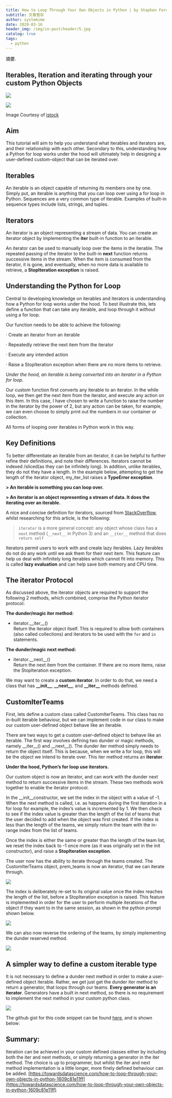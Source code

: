 ```yaml
---
title: How to Loop Through Your Own Objects in Python | by Stephen Fordham | Towards Data Science
subtitle: 文章暂存
author: systemime
date: 2020-03-16
header_img: /img/in-post/header/5.jpg
catalog: true
tags:
  - python
---
```

摘要.

<!-- more -->
## Iterables, Iteration and iterating through your custom Python Objects

[![](https://miro.medium.com/fit/c/56/56/1*4-DIjB5ZOAVpLPbCXVVO1Q.jpeg)
](https://medium.com/@stephenfordham?source=post_page-----1609c81e11ff--------------------------------)

![](https://miro.medium.com/max/1060/1*XDcSOvDWz52jTUJecGDYGw.png)

Image Courtesy of [istock](https://www.istockphoto.com/au/vector/infinity-symbol-of-multiple-thin-black-lines-concept-of-infinite-limitless-and-gm1197949392-342198911)

## Aim

This tutorial will aim to help you understand what iterables and iterators are, and their relationship with each other. Secondary to this, understanding how a Python for loop works under the hood will ultimately help in designing a user-defined custom-object that can be iterated over.

## Iterables

An iterable is an object capable of returning its members one by one. Simply put, an iterable is anything that you can loop over using a for loop in Python. Sequences are a very common type of iterable. Examples of built-in sequence types include lists, strings, and tuples.

## Iterators

An iterator is an object representing a stream of data. You can create an iterator object by implementing the **iter** built-in function to an iterable.

An iterator can be used to manually loop over the items in the iterable. The repeated passing of the iterator to the built-in **next** function returns successive items in the stream. When the item is consumed from the iterator, it is gone, and eventually, when no more data is available to retrieve, a **StopIteration exception** is raised.

## Understanding the Python for Loop

Central to developing knowledge on iterables and iterators is understanding how a Python for loop works under the hood. To best illustrate this, lets define a function that can take any iterable, and loop through it _without_ using a for loop.

Our function needs to be able to achieve the following:

· Create an iterator from an iterable

· Repeatedly retrieve the next item from the iterator

· Execute any intended action

· Raise a StopIteration exception when there are no more items to retrieve.

_Under the hood, an iterable is being converted into an iterator in a Python for loop._

Our custom function first converts any iterable to an iterator. In the while loop, we then get the next item from the iterator, and execute any action on this item. In this case, I have chosen to write a function to raise the number in the iterator by the power of 2, but any action can be taken, for example, we can even choose to simply print out the numbers in our container or collection.

All forms of looping over iterables in Python work in this way.

## Key Definitions

To better differentiate an iterable from an iterator, it can be helpful to further refine their definitions, and note their differences. Iterators cannot be indexed /sliced(as they can be infinitely long). In addition, unlike iterables, they do not they have a length. In the example below, attempting to get the length of the iterator object, my_iter_list raises a **TypeError exception**.

**> An iterable is something you can loop over.**

**> An iterator is an object representing a stream of data. It does the iterating over an iterable.**

A nice and concise definition for iterators, sourced from [StackOverflow](https://stackoverflow.com/questions/2776829/difference-between-pythons-generators-and-iterators#:~:text=Every%20generator%20is%20an%20iterator,paragraph's%20definition%20of%20an%20iterator%20.), whilst researching for this article, is the following:

> `iterator` is a more general concept: any object whose class has a `next` method (`__next__` in Python 3) and an `__iter__` method that does `return self`

Iterators permit users to work with and create lazy iterables. Lazy iterables do not do any work until we ask them for their next item. This feature can help us deal with infinitely long iterables which cannot fit into memory. This is called **lazy evaluation** and can help save both memory and CPU time.

## The iterator Protocol

As discussed above, the iterator objects are required to support the following 2 methods, which combined, comprise the Python iterator protocol:

**The dunder/magic iter method:**

-   iterator.\_\_iter\_\_()  
    Return the iterator object itself. This is required to allow both containers (also called collections) and iterators to be used with the `for` and `in` statements.

**The dunder/magic next method:**

-   iterator.\_\_next\_\_()  
    Return the next item from the container. If there are no more items, raise the StopIteration exception.

We may want to create a **custom iterator**. In order to do that, we need a class that has **\_\_init\_\_**, **\_\_next\_\_**, and **\_\_iter\_\_** methods defined.

## CustomIterTeams

First, lets define a custom class called CustomIterTeams. This class has no in-built iterable behaviour, but we can implement code in our class to make our custom user-defined object behave like an iterable.

There are two ways to get a custom user-defined object to behave like an iterable. The first way involves defining two dunder or magic methods, namely \_\_iter\_\_() and \_\_next\_\_(). The dunder iter method simply needs to return the object itself. This is because, when we write a for loop, this will be the object we intend to iterate over. This iter method returns an **iterator**.

**Under the hood, Python’s for loop use iterators.**

Our custom object is now an iterator, and can work with the dunder next method to return successive items in the stream. These two methods work together to enable the iterator protocol.

In the \_\_init\_\_constructor, we set the index in the object with a value of -1. When the next method is called, i.e. as happens during the first iteration in a for loop for example, the index’s value is incremented by 1. We then check to see if the index value is greater than the length of the list of teams that the user decided to add when the object was first created. If the index is less than the length of the teams, we simply return the team with the in-range index from the list of teams.

Once the index is either the same or greater than the length of the team list, we reset the index back to -1 once more (as it was originally set in the init constructor), and raise a **StopIteration exception**.

The user now has the ability to iterate through the teams created. The CustomIterTeams object, prem_teams is now an iterator, that we can iterate through.

![](https://miro.medium.com/max/2558/1*yfOu8f4UyxVytRYFTZTwhQ.png?q=20)

The index is deliberately re-set to its original value once the index reaches the length of the list, before a StopIteration exception is raised. This feature is implemented in order for the user to perform multiple iterations of the object if they want to in the same session, as shown in the python prompt shown below.

![](https://miro.medium.com/max/1248/1*yZpNx1ftxkjzd-Lo_CMSNw.png?q=20)

We can also now reverse the ordering of the teams, by simply implementing the dunder reserved method.

![](https://miro.medium.com/max/2488/1*GhcPQo9LTRfhsNqpIKWTKg.png?q=20)

## A simpler way to define a custom iterable type

It is not necessary to define a dunder next method in order to make a user-defined object iterable. Rather, we get just get the dunder iter method to return a generator, that loops through our teams. **Every generator is an iterator**. Generators have a built in next method, so there is no requirement to implement the next method in your custom python class.

![](https://miro.medium.com/max/2496/1*qImZYBbdCNuXMwpK51mMfg.png?q=20)

The github gist for this code snippet can be found [here](https://gist.github.com/StephenFordham/6d5a250bd2b721b6099ab650a481f1d5), and is shown below:

## Summary:

Iteration can be achieved in your custom defined classes either by including both the iter and next methods, or simply returning a generator in the iter method. The choice is up to programmer, but whilst the iter and next method implementation is a little longer, more finely defined behaviour can be added. 
 [https://towardsdatascience.com/how-to-loop-through-your-own-objects-in-python-1609c81e11ff](https://towardsdatascience.com/how-to-loop-through-your-own-objects-in-python-1609c81e11ff)
